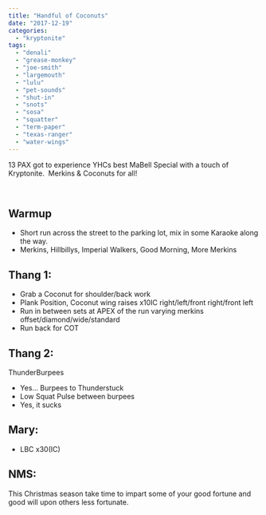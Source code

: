 ```yaml
---
title: "Handful of Coconuts"
date: "2017-12-19"
categories: 
  - "kryptonite"
tags: 
  - "denali"
  - "grease-monkey"
  - "joe-smith"
  - "largemouth"
  - "lulu"
  - "pet-sounds"
  - "shut-in"
  - "snots"
  - "sosa"
  - "squatter"
  - "term-paper"
  - "texas-ranger"
  - "water-wings"
---
```


13 PAX got to experience YHCs best MaBell Special with a touch of Kryptonite.  Merkins & Coconuts for all!

 

## **Warmup**

- Short run across the street to the parking lot, mix in some Karaoke along the way.
- Merkins, Hillbillys, Imperial Walkers, Good Morning, More Merkins

## **Thang 1:**  

- Grab a Coconut for shoulder/back work
- Plank Position, Coconut wing raises x10IC right/left/front right/front left
- Run in between sets at APEX of the run varying merkins offset/diamond/wide/standard
- Run back for COT

## **Thang 2:**

ThunderBurpees

- Yes… Burpees to Thunderstuck
- Low Squat Pulse between burpees
- Yes, it sucks

## **Mary:**

- LBC x30(IC)

## **NMS:**

This Christmas season take time to impart some of your good fortune and good will upon others less fortunate.
